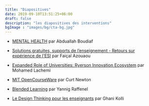 ```yaml
---
title: "Diapositives"
date: 2019-09-10T13:51:25+06:00
draft: false
description: "les diapositives des interventions"
bgImage : "images/bg/cta-bg.jpg"
---
```




- [MENTAL HEALTH](https://drive.google.com/file/d/1lL8Ae729RZ6YjwlAnskZGtqIgvKuityC/view?usp=sharing) par Abduallah Boudiaf

- [Solutions gratuites, supports de l’enseignement - Retours sur expérience de l'ESI](https://drive.google.com/file/d/1DGU41CCL0IG_lrqiJExzwXYthVttHrBU/view?usp=sharing) par Faiçal Azouaou

- [Expanded Role of Universities: Ryerson Innovation Ecosystem](https://drive.google.com/file/d/1z-AXELzuDXW4EUU_d5w4NQi-XU-YLljL/view?usp=sharing) par Mohamed Lachemi

- [MIT OpenCourseWare](https://drive.google.com/file/d/1SB14kUoV_nlkUC11TCdF4C5BrdDEoOZE/view?usp=sharing) par Curt Newton

- [Blended Learning](https://drive.google.com/file/d/1XZinBX6w6rF8TkFaic9OI9gTKXN52jpZ/view?usp=sharing) par Yannig Raffenel

- [Le Design Thinking pour les enseignants](https://drive.google.com/file/d/1qHk8CAVsYBXbo__kek3f8NZvT4rJ37X-/view?usp=sharing) par Ghani Kolli 